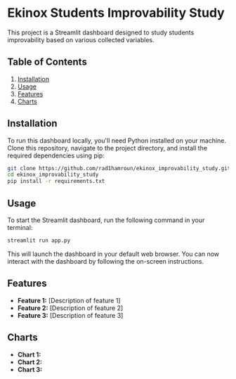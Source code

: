 # Ekinox Students Improvability Study

This project is a Streamlit dashboard designed to study students improvability based on various collected variables.

## Table of Contents
1. [Installation](#installation)
2. [Usage](#usage)
3. [Features](#features)
4. [Charts](#charts)

## Installation

To run this dashboard locally, you'll need Python installed on your machine. Clone this repository, navigate to the project directory, and install the required dependencies using pip:

```bash
git clone https://github.com/rad1hamroun/ekinox_improvability_study.git
cd ekinox_improvability_study
pip install -r requirements.txt
```

## Usage

To start the Streamlit dashboard, run the following command in your terminal:

```bash
streamlit run app.py
```

This will launch the dashboard in your default web browser. You can now interact with the dashboard by following the on-screen instructions.

## Features

- **Feature 1:** [Description of feature 1]
- **Feature 2:** [Description of feature 2]
- **Feature 3:** [Description of feature 3]

## Charts

- **Chart 1:** 
- **Chart 2:**
- **Chart 3:**
